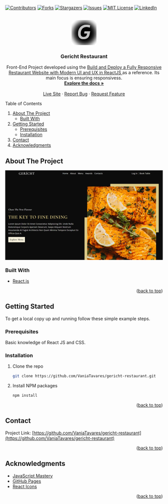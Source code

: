 <div id="top"></div>

[![Contributors][contributors-shield]][contributors-url]
[![Forks][forks-shield]][forks-url]
[![Stargazers][stars-shield]][stars-url]
[![Issues][issues-shield]][issues-url]
[![MIT License][license-shield]][license-url]
[![LinkedIn][linkedin-shield]][linkedin-url]

<!-- PROJECT LOGO -->
<br />
<div align="center">
    <img src="public/logo.png" alt="Logo" width="80" height="80">

<h3 align="center">Gericht Restaurant</h3>

  <p align="center">
    Front-End Project developed using the <a href="https://www.youtube.com/watch?v=4oV65GVVits&list=PL1_JkHaA0utwAb13N-NPqnvdSX67iLBEi&index=13">Build and Deploy a Fully Responsive Restaurant Website with Modern UI and UX in ReactJS </a> as a reference. Its main focus is ensuring responsivess.
    <br />
    <a href="https://github.com/VaniaTavares/gericht-restaurant"><strong>Explore the docs »</strong></a>
    <br />
    <br />
    <a href="https://my-gericht-restaurant-vt.netlify.app/">Live Site</a>
    ·
    <a href="https://github.com/VaniaTavares/gericht-restaurant/issues">Report Bug</a>
    ·
    <a href="https://github.com/VaniaTavares/gericht-restaurant/issues">Request Feature</a>
  </p>
</div>

<!-- TABLE OF CONTENTS -->
  <summary>Table of Contents</summary>
  <ol>
    <li>
      <a href="#about-the-project">About The Project</a>
      <ul>
        <li><a href="#built-with">Built With</a></li>
      </ul>
    </li>
    <li>
      <a href="#getting-started">Getting Started</a>
      <ul>
        <li><a href="#prerequisites">Prerequisites</a></li>
        <li><a href="#installation">Installation</a></li>
      </ul>
    </li>
    <li><a href="#contact">Contact</a></li>
    <li><a href="#acknowledgments">Acknowledgments</a></li>
  </ol>

<!-- ABOUT THE PROJECT -->

## About The Project
<img src="public/landingpage.png" alt="Landing Page" align="center"/>

### Built With

- [React.js](https://reactjs.org/)

<p align="right">(<a href="#top">back to top</a>)</p>

<!-- GETTING STARTED -->

## Getting Started

To get a local copy up and running follow these simple example steps.

### Prerequisites

Basic knowledge of React JS and CSS.

### Installation

1. Clone the repo
   ```sh
   git clone https://github.com/VaniaTavares/gericht-restaurant.git
   ```
2. Install NPM packages
   ```sh
   npm install
   ```

<p align="right">(<a href="#top">back to top</a>)</p>

<!-- CONTACT -->

## Contact

Project Link: [https://github.com/VaniaTavares/gericht-restaurant](https://github.com/VaniaTavares/gericht-restaurant)

<p align="right">(<a href="#top">back to top</a>)</p>

<!-- ACKNOWLEDGMENTS -->

## Acknowledgments

- [JavaScript Mastery](https://www.youtube.com/channel/UCmXmlB4-HJytD7wek0Uo97A)
- [GitHub Pages](https://pages.github.com)
- [React Icons](https://react-icons.github.io/react-icons/search)

<p align="right">(<a href="#top">back to top</a>)</p>

<!-- MARKDOWN LINKS & IMAGES -->
<!-- https://www.markdownguide.org/basic-syntax/#reference-style-links -->

[contributors-shield]: https://img.shields.io/github/contributors/VaniaTavares/gericht-restaurant.svg?style=for-the-badge
[contributors-url]: https://github.com/VaniaTavares/gericht-restaurant/graphs/contributors
[forks-shield]: https://img.shields.io/github/forks/VaniaTavares/gericht-restaurant.svg?style=for-the-badge
[forks-url]: https://github.com/VaniaTavares/gericht-restaurant/network/members
[stars-shield]: https://img.shields.io/github/stars/VaniaTavares/gericht-restaurant.svg?style=for-the-badge
[stars-url]: https://github.com/VaniaTavares/gericht-restaurant/stargazers
[issues-shield]: https://img.shields.io/github/issues/VaniaTavares/gericht-restaurant.svg?style=for-the-badge
[issues-url]: https://github.com/VaniaTavares/gericht-restaurant/issues
[license-shield]: https://img.shields.io/github/license/VaniaTavares/gericht-restaurant.svg?style=for-the-badge
[license-url]: https://github.com/VaniaTavares/gericht-restaurant/blob/master/LICENSE.txt
[linkedin-shield]: https://img.shields.io/badge/-LinkedIn-black.svg?style=for-the-badge&logo=linkedin&colorB=555
[linkedin-url]: https://linkedin.com/in/vaniapltavares
[product-screenshot]: images/screenshot.png
